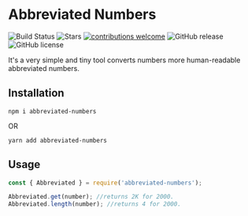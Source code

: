 # Abbreviated Numbers

![Build Status](https://travis-ci.com/bsonmez/abbreviated-numbers.svg?branch=master)
![Stars](https://img.shields.io/github/stars/bsonmez/abbreviated-numbers)
[![contributions welcome](https://img.shields.io/badge/contributions-welcome-brightgreen.svg?style=flat)](https://github.com/bsonmez/abbreviated-numbers/issues)
![GitHub release](https://img.shields.io/github/tag/bsonmez/abbreviated-numbers.svg)
![GitHub license](https://img.shields.io/github/license/bsonmez/abbreviated-numbers.svg)

It's a very simple and tiny tool converts numbers more human-readable abbreviated numbers.

## Installation

```npm
npm i abbreviated-numbers
```

OR

```yarn
yarn add abbreviated-numbers
```

## Usage

```javascript
const { Abbreviated } = require('abbreviated-numbers');

Abbreviated.get(number); //returns 2K for 2000.
Abbreviated.length(number); //returns 4 for 2000.
```

